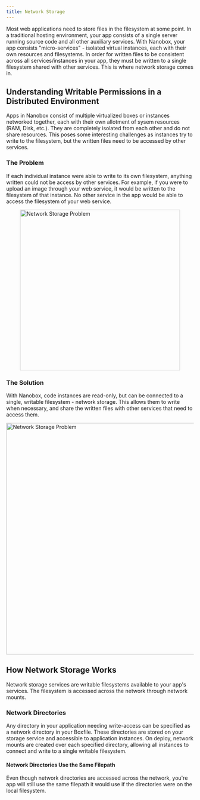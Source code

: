 ```yaml
---
title: Network Storage
---
```


Most web applications need to store files in the filesystem at some point. In a traditional hosting environment, your app consists of a single server running source code and all other auxiliary services. With Nanobox, your app consists "micro-services" - isolated virtual instances, each with their own resources and filesystems. In order for written files to be consistent across all services/instances in your app, they must be written to a single filesystem shared with other services. This is where network storage comes in.

## Understanding Writable Permissions in a Distributed Environment

Apps in Nanobox consist of multiple virtualized boxes or instances networked together, each with their own allotment of sysem resources (RAM, Disk, etc.). They are completely isolated from each other and do not share resources. This poses some interesting challenges as instances try to write to the filesystem, but the written files need to be accessed by other services.


### The Problem
If each individual instance were able to write to its own filesystem, anything written could not be access by other services. For example, if you were to upload an image through your web service, it would be written to the filesystem of that instance. No other service in the app would be able to access the filesystem of your web service.

<img alt="Network Storage Problem" src="/images/network-storage-problem.svg" style="width: 430px; display: block; margin: 0 auto;">


### The Solution
With Nanobox, code instances are read-only, but can be connected to a single, writable filesystem - network storage. This allows them to write when necessary, and share the written files with other services that need to access them.

<img alt="Network Storage Problem" src="/images/network-storage-solution.svg" style="width: 620px; display: block; margin: 0 auto;">


## How Network Storage Works
Network storage services are writable filesystems available to your app's services. The filesystem is accessed across the network through network mounts.

### Network Directories
Any directory in your application needing write-access can be specified as a network directory in your Boxfile. These directories are stored on your storage service and accessible to application instances. On deploy, network mounts are created over each specified directory, allowing all instances to connect and write to a single writable filesystem.

#### Network Directories Use the Same Filepath
Even though network directories are accessed across the network, you're app will still use the same filepath it would use if the directories were on the local filesystem.